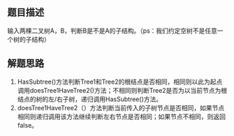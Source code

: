 ## 题目描述
输入两棵二叉树A，B，判断B是不是A的子结构。（ps：我们约定空树不是任意一个树的子结构）

## 解题思路
1. HasSubtree()方法判断Tree1和Tree2的根结点是否相同，相同则以此为起点调用doesTree1HaveTree2()方法；不相同则判断Tree2是否为以当前节点为根结点的树的左/右子树，递归调用HasSubtree()方法。
2. doesTree1HaveTree2（）方法判断当前传入的子树节点是否相同，如果节点相同则递归调用该方法继续判断左右节点是否相同；如果节点不相同，则返回false。
